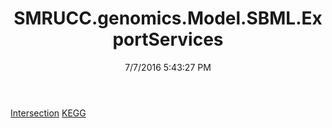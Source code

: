 ﻿---
title: SMRUCC.genomics.Model.SBML.ExportServices
date: 7/7/2016 5:43:27 PM
---

[Intersection](T-SMRUCC.genomics.Model.SBML.ExportServices.Intersection.html)
[KEGG](T-SMRUCC.genomics.Model.SBML.ExportServices.KEGG.html)
